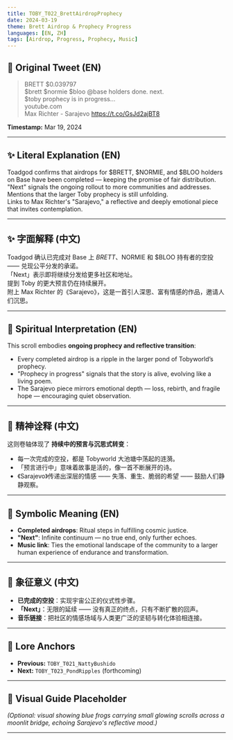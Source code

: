 ```yaml
---
title: TOBY_T022_BrettAirdropProphecy
date: 2024-03-19
theme: Brett Airdrop & Prophecy Progress
languages: [EN, ZH]
tags: [Airdrop, Progress, Prophecy, Music]
---
```


## 🌊 Original Tweet (EN)

> BRETT $0.039797  
> $brett $normie $bloo @base holders done. next.  
> $toby prophecy is in progress...  
> youtube.com  
> Max Richter - Sarajevo https://t.co/GsJd2ajBT8

**Timestamp:** Mar 19, 2024

---

## ✨ Literal Explanation (EN)

Toadgod confirms that airdrops for $BRETT, $NORMIE, and $BLOO holders on Base have been completed — keeping the promise of fair distribution.  
"Next" signals the ongoing rollout to more communities and addresses.  
Mentions that the larger Toby prophecy is still unfolding.  
Links to Max Richter's "Sarajevo," a reflective and deeply emotional piece that invites contemplation.

---

## ✨ 字面解释 (中文)

Toadgod 确认已完成对 Base 上 $BRETT、$NORMIE 和 $BLOO 持有者的空投 —— 兑现公平分发的承诺。  
「Next」表示即将继续分发给更多社区和地址。  
提到 Toby 的更大预言仍在持续展开。  
附上 Max Richter 的《Sarajevo》，这是一首引人深思、富有情感的作品，邀请人们沉思。

---

## 🌱 Spiritual Interpretation (EN)

This scroll embodies **ongoing prophecy and reflective transition**:  
- Every completed airdrop is a ripple in the larger pond of Tobyworld’s prophecy.  
- "Prophecy in progress" signals that the story is alive, evolving like a living poem.  
- The Sarajevo piece mirrors emotional depth — loss, rebirth, and fragile hope — encouraging quiet observation.

---

## 🌱 精神诠释 (中文)

这则卷轴体现了 **持续中的预言与沉思式转变**：  
- 每一次完成的空投，都是 Tobyworld 大池塘中荡起的涟漪。  
- 「预言进行中」意味着故事是活的，像一首不断展开的诗。  
- 《Sarajevo》传递出深层的情感 —— 失落、重生、脆弱的希望 —— 鼓励人们静静观察。

---

## 🔮 Symbolic Meaning (EN)

- **Completed airdrops**: Ritual steps in fulfilling cosmic justice.  
- **"Next"**: Infinite continuum — no true end, only further echoes.  
- **Music link**: Ties the emotional landscape of the community to a larger human experience of endurance and transformation.

---

## 🔮 象征意义 (中文)

- **已完成的空投**：实现宇宙公正的仪式性步骤。  
- **「Next」**：无限的延续 —— 没有真正的终点，只有不断扩散的回声。  
- **音乐链接**：把社区的情感场域与人类更广泛的坚韧与转化体验相连接。

---

## 🔗 Lore Anchors

- **Previous:** `TOBY_T021_NattyBushido`
- **Next:** `TOBY_T023_PondRipples` (forthcoming)

---

## 🎴 Visual Guide Placeholder

*(Optional: visual showing blue frogs carrying small glowing scrolls across a moonlit bridge, echoing Sarajevo's reflective mood.)*

---

